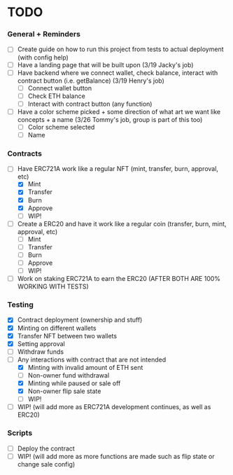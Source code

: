 # TODO

### General + Reminders
- [ ] Create guide on how to run this project from tests to actual deployment (with config help)
- [ ] Have a landing page that will be built upon (3/19 Jacky's job)
- [ ] Have backend where we connect wallet, check balance, interact with contract button (i.e. getBalance) (3/19 Henry's job)
    - [ ] Connect wallet button
    - [ ] Check ETH balance
    - [ ] Interact with contract button (any function)
- [ ] Have a color scheme picked + some direction of what art we want like concepts + a name (3/26 Tommy's job, group is part of this too)
    - [ ] Color scheme selected
    - [ ] Name

### Contracts
- [ ] Have ERC721A work like a regular NFT (mint, transfer, burn, approval, etc)
    - [x] Mint
    - [x] Transfer
    - [x] Burn
    - [x] Approve
    - [ ] WIP!
- [ ] Create a ERC20 and have it work like a regular coin (transfer, burn, mint, approval, etc)
    - [ ] Mint
    - [ ] Transfer
    - [ ] Burn
    - [ ] Approve
    - [ ] WIP!
- [ ] Work on staking ERC721A to earn the ERC20 (AFTER BOTH ARE 100% WORKING WITH TESTS)

### Testing
- [x] Contract deployment (ownership and stuff)
- [x] Minting on different wallets
- [x] Transfer NFT between two wallets
- [x] Setting approval
- [ ] Withdraw funds
- [ ] Any interactions with contract that are not intended
    - [x] Minting with invalid amount of ETH sent
    - [ ] Non-owner fund withdrawal
    - [x] Minting while paused or sale off
    - [x] Non-owner flip sale state
    - [ ] WIP!
- [ ] WIP! (will add more as ERC721A development continues, as well as ERC20)

### Scripts
- [ ] Deploy the contract
- [ ] WIP! (will add more as more functions are made such as flip state or change sale config)